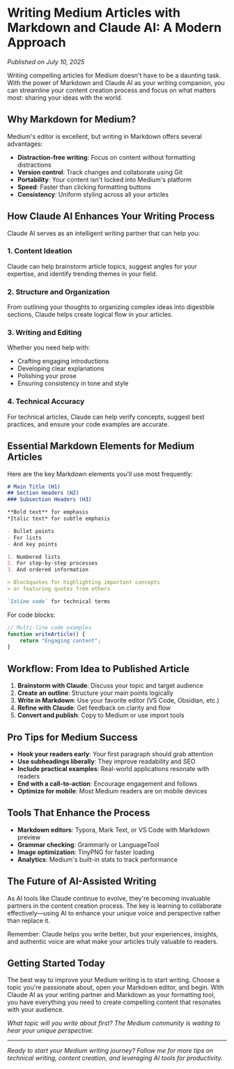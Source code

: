 # Writing Medium Articles with Markdown and Claude AI: A Modern Approach

*Published on July 10, 2025*

Writing compelling articles for Medium doesn't have to be a daunting task. With the power of Markdown and Claude AI as your writing companion, you can streamline your content creation process and focus on what matters most: sharing your ideas with the world.

## Why Markdown for Medium?

Medium's editor is excellent, but writing in Markdown offers several advantages:

- **Distraction-free writing**: Focus on content without formatting distractions
- **Version control**: Track changes and collaborate using Git
- **Portability**: Your content isn't locked into Medium's platform
- **Speed**: Faster than clicking formatting buttons
- **Consistency**: Uniform styling across all your articles

## How Claude AI Enhances Your Writing Process

Claude AI serves as an intelligent writing partner that can help you:

### 1. Content Ideation
Claude can help brainstorm article topics, suggest angles for your expertise, and identify trending themes in your field.

### 2. Structure and Organization
From outlining your thoughts to organizing complex ideas into digestible sections, Claude helps create logical flow in your articles.

### 3. Writing and Editing
Whether you need help with:
- Crafting engaging introductions
- Developing clear explanations
- Polishing your prose
- Ensuring consistency in tone and style

### 4. Technical Accuracy
For technical articles, Claude can help verify concepts, suggest best practices, and ensure your code examples are accurate.

## Essential Markdown Elements for Medium Articles

Here are the key Markdown elements you'll use most frequently:

```markdown
# Main Title (H1)
## Section Headers (H2)
### Subsection Headers (H3)

**Bold text** for emphasis
*Italic text* for subtle emphasis

- Bullet points
- For lists
- And key points

1. Numbered lists
2. For step-by-step processes
3. And ordered information

> Blockquotes for highlighting important concepts
> or featuring quotes from others

`Inline code` for technical terms
```

For code blocks:
```javascript
// Multi-line code examples
function writeArticle() {
    return "Engaging content";
}
```

## Workflow: From Idea to Published Article

1. **Brainstorm with Claude**: Discuss your topic and target audience
2. **Create an outline**: Structure your main points logically
3. **Write in Markdown**: Use your favorite editor (VS Code, Obsidian, etc.)
4. **Refine with Claude**: Get feedback on clarity and flow
5. **Convert and publish**: Copy to Medium or use import tools

## Pro Tips for Medium Success

- **Hook your readers early**: Your first paragraph should grab attention
- **Use subheadings liberally**: They improve readability and SEO
- **Include practical examples**: Real-world applications resonate with readers
- **End with a call-to-action**: Encourage engagement and follows
- **Optimize for mobile**: Most Medium readers are on mobile devices

## Tools That Enhance the Process

- **Markdown editors**: Typora, Mark Text, or VS Code with Markdown preview
- **Grammar checking**: Grammarly or LanguageTool
- **Image optimization**: TinyPNG for faster loading
- **Analytics**: Medium's built-in stats to track performance

## The Future of AI-Assisted Writing

As AI tools like Claude continue to evolve, they're becoming invaluable partners in the content creation process. The key is learning to collaborate effectively—using AI to enhance your unique voice and perspective rather than replace it.

Remember: Claude helps you write better, but your experiences, insights, and authentic voice are what make your articles truly valuable to readers.

## Getting Started Today

The best way to improve your Medium writing is to start writing. Choose a topic you're passionate about, open your Markdown editor, and begin. With Claude AI as your writing partner and Markdown as your formatting tool, you have everything you need to create compelling content that resonates with your audience.

*What topic will you write about first? The Medium community is waiting to hear your unique perspective.*

---

*Ready to start your Medium writing journey? Follow me for more tips on technical writing, content creation, and leveraging AI tools for productivity.*